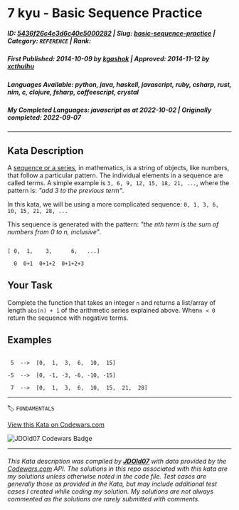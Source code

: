# 7 kyu - Basic Sequence Practice

##### **ID**: [5436f26c4e3d6c40e5000282](https://www.codewars.com/kata/5436f26c4e3d6c40e5000282) | **Slug**: [basic-sequence-practice](https://www.codewars.com/kata/5436f26c4e3d6c40e5000282) | **Category**: `REFERENCE` | **Rank**: <span style="color:white">7 kyu</span>

##### **First Published**: 2014-10-09 ***by*** [kgashok](https://www.codewars.com/users/kgashok) | **Approved**: 2014-11-12 ***by*** [xcthulhu](https://www.codewars.com/users/xcthulhu)

##### **Languages Available**: python, java, haskell, javascript, ruby, csharp, rust, nim, c, clojure, fsharp, coffeescript, crystal

##### **My Completed Languages**: javascript ***as at*** 2022-10-02 | **Originally completed**: 2022-09-07

---

## Kata Description


A [sequence or a series](http://world.mathigon.org/Sequences), in mathematics, is a string of objects, like numbers, that follow a particular pattern. The individual elements in a sequence are called terms. A simple example is `3, 6, 9, 12, 15, 18, 21, ...`, where the pattern is: _"add 3 to the previous term"_.



In this kata, we will be using a more complicated sequence:   `0, 1, 3, 6, 10, 15, 21, 28, ...`

This sequence is generated with the pattern: _"the nth term is the sum of numbers from 0 to n, inclusive"_.



```

[ 0,  1,    3,      6,   ...]

  0  0+1  0+1+2  0+1+2+3

```



## Your Task



Complete the function that takes an integer `n` and returns a list/array of length `abs(n) + 1` of the arithmetic series explained above. When`n < 0` return the sequence with negative terms.



## Examples 



```

 5  -->  [0,  1,  3,  6,  10,  15]

-5  -->  [0, -1, -3, -6, -10, -15]

 7  -->  [0,  1,  3,  6,  10,  15,  21,  28]

```



---


🏷 `FUNDAMENTALS`


[View this Kata on Codewars.com](https://www.codewars.com/kata/5436f26c4e3d6c40e5000282)

![](https://www.codewars.com/users/jdold07/badges/large "JDOld07 Codewars Badge")

---

###### *This Kata description was compiled by [**JDOld07**](https://tpstech.dev) with data provided by the [Codewars.com](https://www.codewars.com) API.  The solutions in this repo associated with this kata are my solutions unless otherwise noted in the code file.  Test cases are generally those as provided in the Kata, but may include additional test cases I created while coding my solution.  My solutions are not always commented as the solutions are rarely submitted with comments.*

